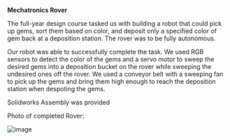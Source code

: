 **Mechatronics Rover**

The full-year design course tasked us with building a robot that could pick up gems, sort them based on color, and deposit only a specified color of gem back at a deposition station. The rover was to be fully autonomous.

Our robot was able to successfully complete the task. We used RGB sensors to detect the color of the gems and a servo motor to sweep the desired gems into a deposition bucket on the rover while sweeping the undesired ones off the rover. We used a conveyor belt with a sweeping fan to pick up the gems and bring them high enough to reach the deposition station when despoting the gems.

Solidworks Assembly was provided

Photo of completed Rover:

![image](https://github.com/user-attachments/assets/6983c6b0-0930-4bcc-bebc-c3e1305fde0a)
